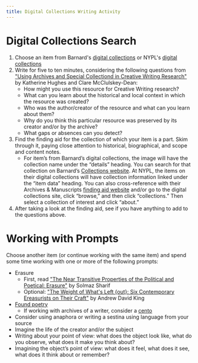 ```yaml
---
title: Digital Collections Writing Activity
---
```

# Digital Collections Search
1. Choose an item from Barnard's [digital collections](https://digitalcollections.barnard.edu/) or NYPL's [digital collections](https://digitalcollections.nypl.org/)
2. Write for five to ten minutes, considering the following questions from ["Using Archives and Special Collectiond in Creative Writing Research"](https://blog.yorksj.ac.uk/infoincurriculum/2019/06/05/using-archives-and-special-collections-in-creative-writing-research/) by Katherine Hughes and Clare McClulskey-Dean:
   - How might you use this resource for Creative Writing research?
   - What can you learn about the historical and local context in which the resource was created?
   - Who was the author/creator of the resource and what can you learn about them?
   - Why do you think this particular resource was preserved by its creator and/or by the archive?
   - What gaps or absences can you detect?
3. Find the finding aid for the collection of which your item is a part. Skim through it, paying close attention to historical, biographical, and scope and content notes.
   - For item’s from Barnard’s digital collections, the image will have the collection name under the “details” heading. You can search for that collection on Barnard’s [Collections website](https://collections.barnard.edu/public/).  At NYPL, the items on their digital collections will have collection information linked under the “item data” heading. You can also cross-reference with their Archives & Manuscripts [finding aid website](https://archives.nypl.org/) and/or go to the digital collections site, click “browse,” and then click “collections.” Then select a collection of interest and click “about.”
4. After taking a look at the finding aid, see if you have anything to add to the questions above.

# Working with Prompts
Choose another item (or continue working with the same item) and spend some time working with one or more of the following prompts:
- Erasure
    - First, read ["The Near Transitive Properties of the Political and Poetical: Erasure"](https://thevolta.org/ewc28-ssharif-p1.html) by Solmaz Sharif
    - Optional: ["The Weight of What's Left {out}: Six Contemporary Ereasurists on Their Craft"](https://kenyonreview.org/2012/11/erasure-collaborative-interview/) by Andrew David King
- [Found poetry](https://poets.org/glossary/found-poem)
    - If working with archives of a writer, consider a [cento](https://poets.org/glossary/cento)
- Consider using anaphora or writing a sestina using language from your source
- Imagine the life of the creator and/or the subject
- Writing about your point of view: what does the object look like, what do you observe, what does it make you think about?
- Imagining the object’s point of view: what does it feel, what does it see, what does it think about or remember?
